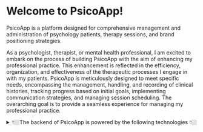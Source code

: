 <div>
    <h1>Welcome to PsicoApp!</h1>
    <section>
        <p>PsicoApp is a platform designed for comprehensive management and administration of psychology patients, therapy sessions, and brand positioning strategies.</p>
        <p>As a psychologist, therapist, or mental health professional, I am excited to embark on the process of building PsicoApp with the aim of enhancing my professional    practice. This enhancement is reflected in the efficiency, organization, and effectiveness of the therapeutic processes I engage in with my patients. PsicoApp is meticulously designed to meet specific needs, encompassing the management, handling, and recording of clinical histories, tracking progress based on initial goals, implementing communication strategies, and managing session scheduling. The overarching goal is to provide a seamless experience for managing my professional practice.</p>
    </section>
  <details>
    <summary> 👇🏼The backend of PsicoApp is powered by the following technologies 👇🏼</summary>
        <ul>
            <li>Node.js</li>
            <li>Express.js</li>
            <li>PostgreSQL - Sequelize</li>
            <li>JSON Server</li>
        </ul>
</details>
</div>
